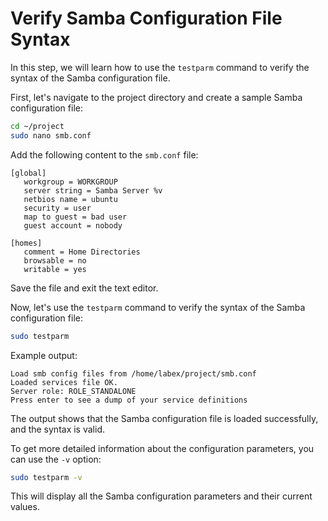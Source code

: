 # Verify Samba Configuration File Syntax

In this step, we will learn how to use the `testparm` command to verify the syntax of the Samba configuration file.

First, let's navigate to the project directory and create a sample Samba configuration file:

```bash
cd ~/project
sudo nano smb.conf
```

Add the following content to the `smb.conf` file:

```
[global]
   workgroup = WORKGROUP
   server string = Samba Server %v
   netbios name = ubuntu
   security = user
   map to guest = bad user
   guest account = nobody

[homes]
   comment = Home Directories
   browsable = no
   writable = yes
```

Save the file and exit the text editor.

Now, let's use the `testparm` command to verify the syntax of the Samba configuration file:

```bash
sudo testparm
```

Example output:

```
Load smb config files from /home/labex/project/smb.conf
Loaded services file OK.
Server role: ROLE_STANDALONE
Press enter to see a dump of your service definitions
```

The output shows that the Samba configuration file is loaded successfully, and the syntax is valid.

To get more detailed information about the configuration parameters, you can use the `-v` option:

```bash
sudo testparm -v
```

This will display all the Samba configuration parameters and their current values.
